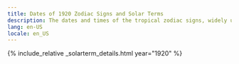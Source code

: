 ```yaml
---
title: Dates of 1920 Zodiac Signs and Solar Terms
description: The dates and times of the tropical zodiac signs, widely used in western astrology, and solar terms of year 1920
lang: en-US
locale: en_US
---
```

{% include_relative _solarterm_details.html year="1920" %}
